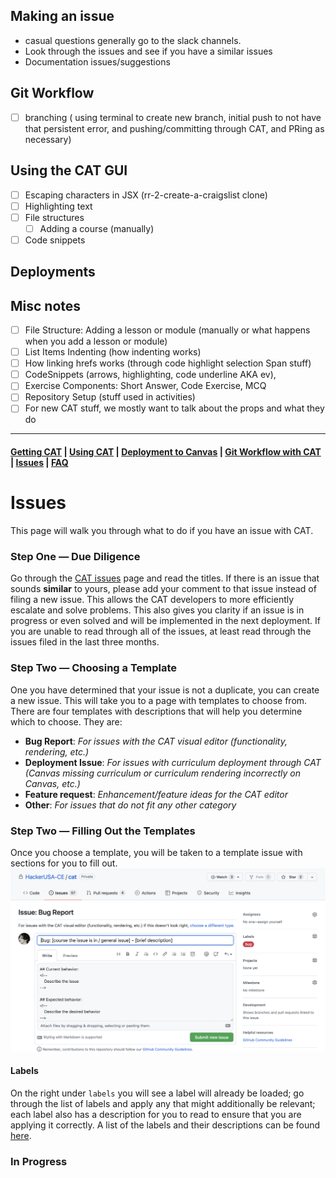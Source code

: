 ## Making an issue

- casual questions generally go to the slack channels.
- Look through the issues and see if you have a similar issues
- Documentation issues/suggestions 

## Git Workflow
- [ ] branching ( using terminal to create new branch, initial push to not have that persistent error, and pushing/committing through CAT, and PRing as necessary)

## Using the CAT GUI

- [ ] Escaping characters in JSX (rr-2-create-a-craigslist clone)
- [ ] Highlighting text
- [ ] File structures
    - [ ] Adding a course (manually)
- [ ] Code snippets

## Deployments

## Misc notes
- [ ] File Structure: Adding a lesson or module (manually or what happens when you add a lesson or module)
- [ ] List Items Indenting (how indenting works)
- [ ] How linking hrefs works (through code highlight selection Span stuff)
- [ ] CodeSnippets (arrows, highlighting, code underline AKA ev),
- [ ] Exercise Components: Short Answer, Code Exercise, MCQ
- [ ] Repository Setup (stuff used in activities)
- [ ] For new CAT stuff, we mostly want to talk about the props and what they do
---

#### [Getting CAT](getting-started.md) | [Using CAT](using-cat.md) | [Deployment to Canvas](deployments.md) | [Git Workflow with CAT](git-workflow.md) | [Issues](cat-issues.md) | [FAQ](faq.md)

# Issues

This page will walk you through what to do if you have an issue with CAT.

### Step One — Due Diligence 

Go through the [CAT issues](https://github.com/HackerUSA-CE/cat/issues) page and read the titles. If there is an issue that sounds **similar** to yours, please add your comment to that issue instead of filing a new issue. This allows the CAT developers to more efficiently escalate and solve problems. This also gives you clarity if an issue is in progress or even solved and will be implemented in the next deployment. If you are unable to read through all of the issues, at least read through the issues filed in the last three months.

### Step Two — Choosing a Template

One you have determined that your issue is not a duplicate, you can create a new issue. This will take you to a page with templates to choose from. There are four templates with descriptions that will help you determine which to choose. They are:
* **Bug Report**: *For issues with the CAT visual editor (functionality, rendering, etc.)*
* **Deployment Issue**: *For issues with curriculum deployment through CAT (Canvas missing curriculum or curriculum rendering incorrectly on Canvas, etc.)*
* **Feature request**: *Enhancement/feature ideas for the CAT editor*
* **Other**: *For issues that do not fit any other category*

### Step Two — Filling Out the Templates

Once you choose a template, you will be taken to a template issue with sections for you to fill out. 
![Screenshot of the landing page of a bug issue](assets/cat-issues/IssueTemplateLanding.png)

#### Labels

On the right under `labels` you will see a label will already be loaded; go through the list of labels and apply any that might additionally be relevant; each label also has a description for you to read to ensure that you are applying it correctly. A list of the labels and their descriptions can be found [here](https://github.com/HackerUSA-CE/cat/issues/labels).


### In Progress
